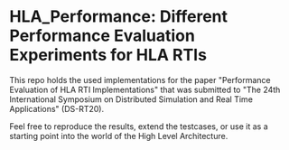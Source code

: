 # HLA_Performance: Different Performance Evaluation Experiments for HLA RTIs

This repo holds the used implementations for the paper "Performance Evaluation of
HLA RTI Implementations" that was submitted to "The 24th International Symposium on
Distributed Simulation and Real Time Applications" (DS-RT20).

Feel free to reproduce the results, extend the testcases, or use it as a starting point into the world of the High Level Architecture.
